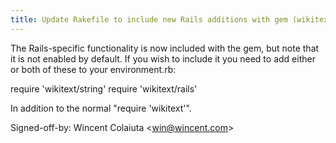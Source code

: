 ```yaml
---
title: Update Rakefile to include new Rails additions with gem (wikitext, fafe7ba)
---
```


The Rails-specific functionality is now included with the gem, but note that it is not enabled by default. If you wish to include it you need to add either or both of these to your environment.rb:

require 'wikitext/string' require 'wikitext/rails'

In addition to the normal "require 'wikitext'".

Signed-off-by: Wincent Colaiuta &lt;win@wincent.com&gt;
